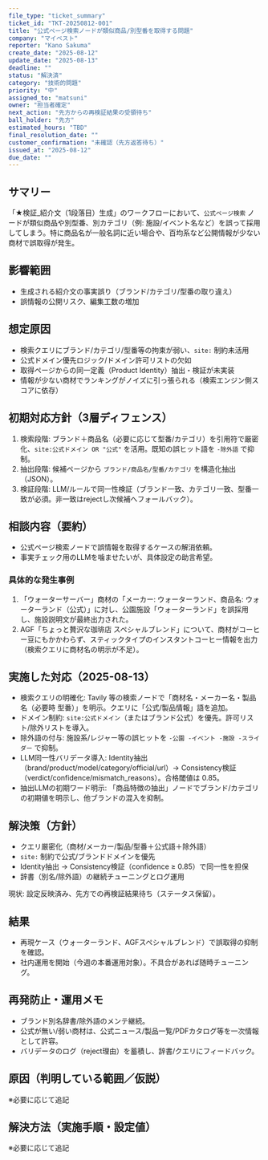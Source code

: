 ```yaml
---
file_type: "ticket_summary"
ticket_id: "TKT-20250812-001"
title: "公式ページ検索ノードが類似商品/別型番を取得する問題"
company: "マイベスト"
reporter: "Kano Sakuma"
create_date: "2025-08-12"
update_date: "2025-08-13"
deadline: ""
status: "解決済"
category: "技術的問題"
priority: "中"
assigned_to: "matsuni"
owner: "担当者確定"
next_action: "先方からの再検証結果の受領待ち"
ball_holder: "先方"
estimated_hours: "TBD"
final_resolution_date: ""
customer_confirmation: "未確認（先方返答待ち）"
issued_at: "2025-08-12"
due_date: ""
---
```


## サマリー
「★検証_紹介文（1段落目）生成」のワークフローにおいて、`公式ページ検索` ノードが類似商品や別型番、別カテゴリ（例: 施設/イベント名など）を誤って採用してしまう。特に商品名が一般名詞に近い場合や、百均系など公開情報が少ない商材で誤取得が発生。

## 影響範囲
- 生成される紹介文の事実誤り（ブランド/カテゴリ/型番の取り違え）
- 誤情報の公開リスク、編集工数の増加

## 想定原因
- 検索クエリにブランド/カテゴリ/型番等の拘束が弱い、`site:` 制約未活用
- 公式ドメイン優先ロジック/ドメイン許可リストの欠如
- 取得ページからの同一定義（Product Identity）抽出・検証が未実装
- 情報が少ない商材でランキングがノイズに引っ張られる（検索エンジン側スコアに依存）

## 初期対応方針（3層ディフェンス）
1) 検索段階: ブランド＋商品名（必要に応じて型番/カテゴリ）を引用符で厳密化、`site:公式ドメイン OR "公式"` を活用。既知の誤ヒット語を `-除外語` で抑制。
2) 抽出段階: 候補ページから `ブランド/商品名/型番/カテゴリ` を構造化抽出（JSON）。
3) 検証段階: LLM/ルールで同一性検証（ブランド一致、カテゴリ一致、型番一致が必須。非一致はrejectし次候補へフォールバック）。

## 相談内容（要約）
- 公式ページ検索ノードで誤情報を取得するケースの解消依頼。
- 事実チェック用のLLMを噛ませたいが、具体設定の助言希望。

### 具体的な発生事例
1) 「ウォーターサーバー」商材の「メーカー: ウォーターランド、商品名: ウォーターランド（公式）」に対し、公園施設「ウォーターランド」を誤採用し、施設説明文が最終出力された。
2) AGF「ちょっと贅沢な珈琲店 スペシャルブレンド」について、商材がコーヒー豆にもかかわらず、スティックタイプのインスタントコーヒー情報を出力（検索クエリに商材名の明示が不足）。

## 実施した対応（2025-08-13）
- 検索クエリの明確化: Tavily 等の検索ノードで「商材名・メーカー名・製品名（必要時 型番）」を明示。クエリに「公式/製品情報」語を追加。
- ドメイン制約: `site:公式ドメイン`（またはブランド公式）を優先。許可リスト/除外リストを導入。
- 除外語の付与: 施設系/レジャー等の誤ヒットを `-公園 -イベント -施設 -スライダー` で抑制。
- LLM同一性バリデータ導入: Identity抽出（brand/product/model/category/official/url）→ Consistency検証（verdict/confidence/mismatch_reasons）。合格閾値は 0.85。
- 抽出LLMの初期ワード明示: 「商品特徴の抽出」ノードでブランド/カテゴリの初期値を明示し、他ブランドの混入を抑制。

## 解決策（方針）
- クエリ厳密化（商材/メーカー/製品/型番＋公式語＋除外語）
- `site:` 制約で公式/ブランドドメインを優先
- Identity抽出 → Consistency検証（confidence ≥ 0.85）で同一性を担保
- 辞書（別名/除外語）の継続チューニングとログ運用

現状: 設定反映済み、先方での再検証結果待ち（ステータス保留）。

## 結果
- 再現ケース（ウォーターランド、AGFスペシャルブレンド）で誤取得の抑制を確認。
- 社内運用を開始（今週の本番運用対象）。不具合があれば随時チューニング。

## 再発防止・運用メモ
- ブランド別名辞書/除外語のメンテ継続。
- 公式が無い/弱い商材は、公式ニュース/製品一覧/PDFカタログ等を一次情報として許容。
- バリデータのログ（reject理由）を蓄積し、辞書/クエリにフィードバック。

## 原因（判明している範囲／仮説）
※必要に応じて追記

## 解決方法（実施手順・設定値）
※必要に応じて追記

